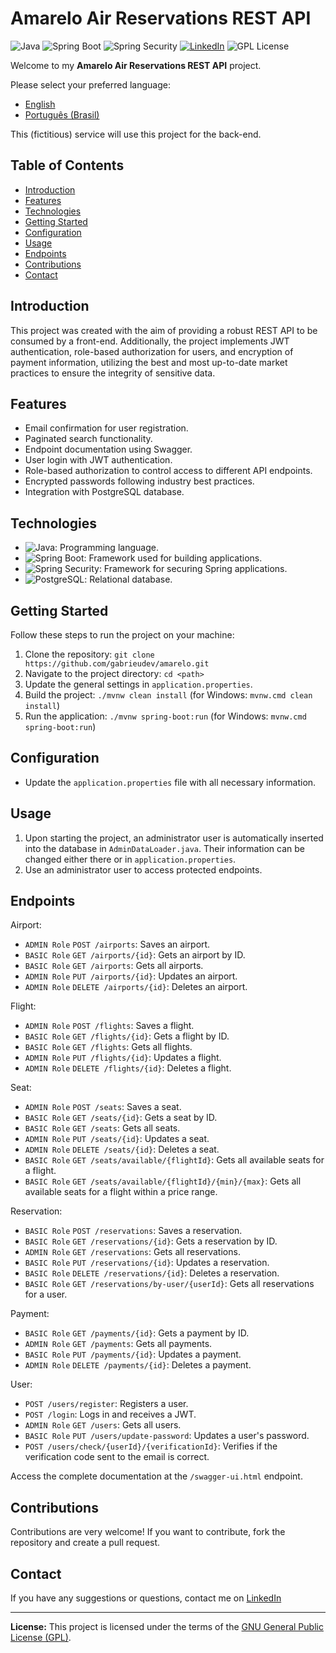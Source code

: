 # Amarelo Air Reservations REST API

![Java](https://img.shields.io/badge/Java-21-orange) ![Spring Boot](https://img.shields.io/badge/Spring%20Boot-3-green) ![Spring Security](https://img.shields.io/badge/Spring%20Security-6-green) [![LinkedIn](https://img.shields.io/badge/Connect%20on-LinkedIn-blue)](https://www.linkedin.com/in/gabrieudev) ![GPL License](https://img.shields.io/badge/License-GPL-blue)

Welcome to my **Amarelo Air Reservations REST API** project. 

Please select your preferred language:

- [English](README.md)
- [Português (Brasil)](README.pt-br.md)

This (fictitious) service will use this project for the back-end.

## Table of Contents

- [Introduction](#introduction)
- [Features](#features)
- [Technologies](#technologies)
- [Getting Started](#getting-started)
- [Configuration](#configuration)
- [Usage](#usage)
- [Endpoints](#endpoints)
- [Contributions](#contributions)
- [Contact](#contact)

## Introduction

This project was created with the aim of providing a robust REST API to be consumed by a front-end. Additionally, the project implements JWT authentication, role-based authorization for users, and encryption of payment information, utilizing the best and most up-to-date market practices to ensure the integrity of sensitive data.

## Features

- Email confirmation for user registration.
- Paginated search functionality.
- Endpoint documentation using Swagger.
- User login with JWT authentication.
- Role-based authorization to control access to different API endpoints.
- Encrypted passwords following industry best practices.
- Integration with PostgreSQL database.

## Technologies

- ![Java](https://img.shields.io/badge/Java-21-orange): Programming language.
- ![Spring Boot](https://img.shields.io/badge/Spring%20Boot-3-green): Framework used for building applications.
- ![Spring Security](https://img.shields.io/badge/Spring%20Security-6-green): Framework for securing Spring applications.
- ![PostgreSQL](https://img.shields.io/badge/PostgreSQL-Database-blue): Relational database.

## Getting Started

Follow these steps to run the project on your machine:

1. Clone the repository: `git clone https://github.com/gabrieudev/amarelo.git`
2. Navigate to the project directory: `cd <path>`
3. Update the general settings in `application.properties`.
4. Build the project: `./mvnw clean install` (for Windows: `mvnw.cmd clean install`)
5. Run the application: `./mvnw spring-boot:run` (for Windows: `mvnw.cmd spring-boot:run`)

## Configuration

- Update the `application.properties` file with all necessary information.

## Usage

1. Upon starting the project, an administrator user is automatically inserted into the database in `AdminDataLoader.java`. Their information can be changed either there or in `application.properties`.
2. Use an administrator user to access protected endpoints.

## Endpoints

Airport:

- `ADMIN Role` `POST /airports`: Saves an airport.
- `BASIC Role` `GET /airports/{id}`: Gets an airport by ID.
- `BASIC Role` `GET /airports`: Gets all airports.
- `ADMIN Role` `PUT /airports/{id}`: Updates an airport.
- `ADMIN Role` `DELETE /airports/{id}`: Deletes an airport.

Flight:

- `ADMIN Role` `POST /flights`: Saves a flight.
- `BASIC Role` `GET /flights/{id}`: Gets a flight by ID.
- `BASIC Role` `GET /flights`: Gets all flights.
- `ADMIN Role` `PUT /flights/{id}`: Updates a flight.
- `ADMIN Role` `DELETE /flights/{id}`: Deletes a flight.

Seat:

- `ADMIN Role` `POST /seats`: Saves a seat.
- `BASIC Role` `GET /seats/{id}`: Gets a seat by ID.
- `BASIC Role` `GET /seats`: Gets all seats.
- `ADMIN Role` `PUT /seats/{id}`: Updates a seat.
- `ADMIN Role` `DELETE /seats/{id}`: Deletes a seat.
- `BASIC Role` `GET /seats/available/{flightId}`: Gets all available seats for a flight.
- `BASIC Role` `GET /seats/available/{flightId}/{min}/{max}`: Gets all available seats for a flight within a price range.

Reservation:

- `BASIC Role` `POST /reservations`: Saves a reservation.
- `BASIC Role` `GET /reservations/{id}`: Gets a reservation by ID.
- `ADMIN Role` `GET /reservations`: Gets all reservations.
- `BASIC Role` `PUT /reservations/{id}`: Updates a reservation.
- `BASIC Role` `DELETE /reservations/{id}`: Deletes a reservation.
- `BASIC Role` `GET /reservations/by-user/{userId}`: Gets all reservations for a user.

Payment:

- `BASIC Role` `GET /payments/{id}`: Gets a payment by ID.
- `ADMIN Role` `GET /payments`: Gets all payments.
- `BASIC Role` `PUT /payments/{id}`: Updates a payment.
- `ADMIN Role` `DELETE /payments/{id}`: Deletes a payment.

User:

- `POST /users/register`: Registers a user.
- `POST /login`: Logs in and receives a JWT.
- `ADMIN Role` `GET /users`: Gets all users.
- `BASIC Role` `PUT /users/update-password`: Updates a user's password.
- `POST /users/check/{userId}/{verificationId}`: Verifies if the verification code sent to the email is correct.

Access the complete documentation at the `/swagger-ui.html` endpoint.

## Contributions

Contributions are very welcome! If you want to contribute, fork the repository and create a pull request.

## Contact

If you have any suggestions or questions, contact me on [LinkedIn](https://www.linkedin.com/in/gabrieudev)

---

**License:** This project is licensed under the terms of the [GNU General Public License (GPL)](LICENSE).